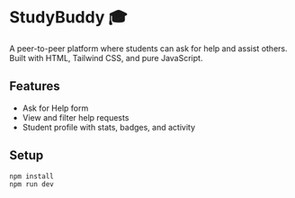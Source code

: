 # StudyBuddy 🎓

A peer-to-peer platform where students can ask for help and assist others.  
Built with HTML, Tailwind CSS, and pure JavaScript.

## Features
- Ask for Help form
- View and filter help requests
- Student profile with stats, badges, and activity

## Setup
```bash
npm install
npm run dev
